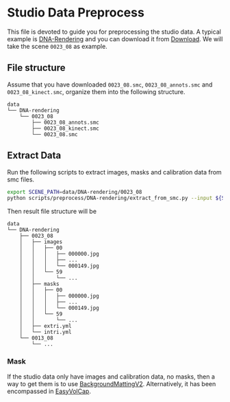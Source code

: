 # Studio Data Preprocess

This file is devoted to guide you for preprocessing the studio data. A typical example is [DNA-Rendering](https://dna-rendering.github.io/) and you can download it from [Download](https://dna-rendering.github.io/inner-download.html). We will take the scene `0023_08` as example.

## File structure

Assume that you have downloaded `0023_08.smc`, `0023_08_annots.smc` and  `0023_08_kinect.smc`, organize them into the following structure.

```
data
└── DNA-rendering
    └── 0023_08
        ├── 0023_08_annots.smc
        ├── 0023_08_kinect.smc
        └── 0023_08.smc
```

## Extract Data

Run the following scripts to extract images, masks and calibration data from smc files.

```bash
export SCENE_PATH=data/DNA-rendering/0023_08
python scripts/preprocess/DNA-rendering/extract_from_smc.py --input ${SCENE_PATH}
```

Then result file structure will be

```
data
└── DNA-rendering
    ├── 0023_08
    │   ├── images
    │   │   ├── 00
    │   │   │   ├── 000000.jpg
    │   │   │   ├── ...
    │   │   │   └── 000149.jpg
    │   │   └── 59
    │   │       └── ...
    │   ├── masks
    │   │   ├── 00
    │   │   │   ├── 000000.jpg
    │   │   │   ├── ...
    │   │   │   └── 000149.jpg
    │   │   └── 59
    │   │       └── ...
    │   ├── extri.yml
    │   └── intri.yml
    └── 0013_08
        └── ...
```


### Mask

If the studio data only have images and calibration data, no masks, then a way to get them is to use [BackgroundMattingV2](https://github.com/PeterL1n/BackgroundMattingV2). Alternatively, it has been encompassed in [EasyVolCap](https://github.com/zju3dv/EasyVolcap).
